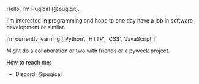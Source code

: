 Hello, I’m Pugical (@pugigit).

I'm interested in programming and hope to one day have a job in software development or similar.

I’m currently learning ['Python', 'HTTP', 'CSS', 'JavaScript']

Might do a collaboration or two with friends or a pyweek project.

How to reach me:
  - Discord: @pugical
